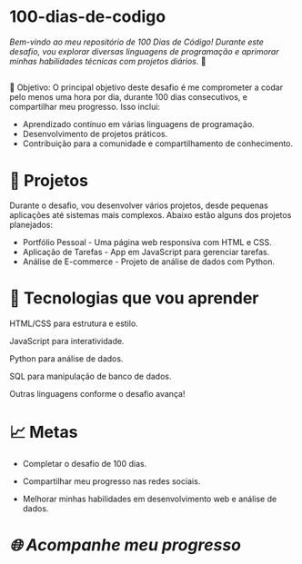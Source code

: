 # 100-dias-de-codigo

*Bem-vindo ao meu repositório de 100 Dias de Código! Durante este desafio, vou explorar diversas linguagens de programação e aprimorar minhas habilidades técnicas com projetos diários.* 🌟
##
🎯 Objetivo:
O principal objetivo deste desafio é me comprometer a codar pelo menos uma hora por dia, durante 100 dias consecutivos, e compartilhar meu progresso. Isso inclui:

* Aprendizado contínuo em várias linguagens de programação.
* Desenvolvimento de projetos práticos.
* Contribuição para a comunidade e compartilhamento de conhecimento.
##
# 📂 Projetos

Durante o desafio, vou desenvolver vários projetos, desde pequenas aplicações até sistemas mais complexos. Abaixo estão alguns dos projetos planejados:

* Portfólio Pessoal - Uma página web responsiva com HTML e CSS.
* Aplicação de Tarefas - App em JavaScript para gerenciar tarefas.
* Análise de E-commerce - Projeto de análise de dados com Python.
##
# 🚀 Tecnologias que vou aprender

HTML/CSS para estrutura e estilo.

JavaScript para interatividade.

Python para análise de dados.

SQL para manipulação de banco de dados.

Outras linguagens conforme o desafio avança!
##
# 📈 Metas

* Completar o desafio de 100 dias.

* Compartilhar meu progresso nas redes sociais.

* Melhorar minhas habilidades em desenvolvimento web e análise de dados.

  ###


# *🌐 Acompanhe meu progresso* 
